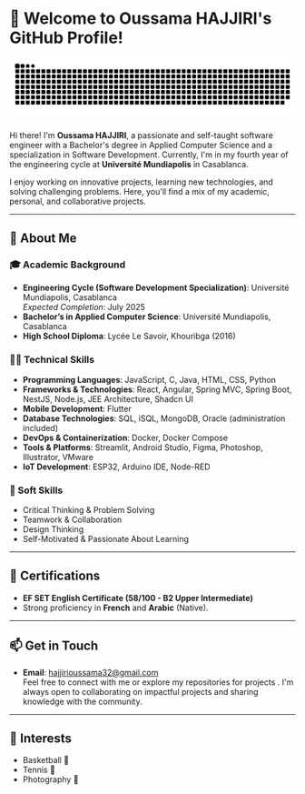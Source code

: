 # 👋 Welcome to Oussama HAJJIRI's GitHub Profile!

<div align="center">
  <img  src="https://raw.githubusercontent.com/platane/snk/output/github-contribution-grid-snake-dark.svg"
       alt="snake" />
</div>

Hi there! I'm **Oussama HAJJIRI**, a passionate and self-taught software engineer with a Bachelor's degree in Applied Computer Science and a specialization in Software Development. Currently, I'm in my fourth year of the engineering cycle at **Université Mundiapolis** in Casablanca.  

I enjoy working on innovative projects, learning new technologies, and solving challenging problems. Here, you'll find a mix of my academic, personal, and collaborative projects.

---

## 🚀 About Me

### **🎓 Academic Background**  
- **Engineering Cycle (Software Development Specialization)**: Université Mundiapolis, Casablanca  
  *Expected Completion*: July 2025  
- **Bachelor’s in Applied Computer Science**: Université Mundiapolis, Casablanca   
- **High School Diploma**: Lycée Le Savoir, Khouribga (2016)  

### **👨‍💻 Technical Skills**  
- **Programming Languages**: JavaScript, C, Java, HTML, CSS, Python  
- **Frameworks & Technologies**: React, Angular, Spring MVC, Spring Boot, NestJS, Node.js, JEE Architecture, Shadcn UI  
- **Mobile Development**: Flutter  
- **Database Technologies**: SQL, iSQL, MongoDB, Oracle (administration included)  
- **DevOps & Containerization**: Docker, Docker Compose  
- **Tools & Platforms**: Streamlit, Android Studio, Figma, Photoshop, Illustrator, VMware  
- **IoT Development**: ESP32, Arduino IDE, Node-RED  

### **🌟 Soft Skills**  
- Critical Thinking & Problem Solving  
- Teamwork & Collaboration  
- Design Thinking  
- Self-Motivated & Passionate About Learning  

---

## 🏅 Certifications  
- **EF SET English Certificate (58/100 - B2 Upper Intermediate)**  
- Strong proficiency in **French** and **Arabic** (Native).  

---

## 📫 Get in Touch  

- **Email**: hajjirioussama32@gmail.com  
Feel free to connect with me or explore my repositories for projects . I'm always open to collaborating on impactful projects and sharing knowledge with the community.  

---

## 🎯 Interests  
- Basketball 🏀  
- Tennis 🎾  
- Photography 📸  
